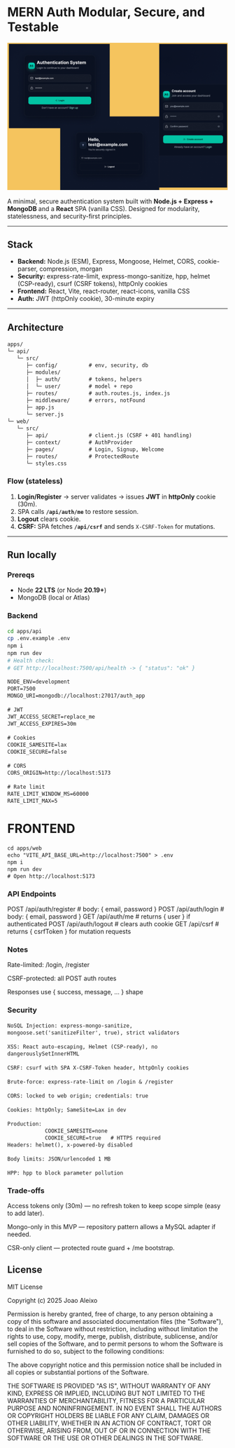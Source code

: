 # MERN Auth  Modular, Secure, and Testable

![App Preview](https://raw.githubusercontent.com/Sacarima/auth-app/main/web/src/assets/preview.jpg)

A minimal, secure authentication system built with **Node.js + Express + MongoDB** and a **React** SPA (vanilla CSS). Designed for modularity, statelessness, and security-first principles.

---

## Stack

- **Backend:** Node.js (ESM), Express, Mongoose, Helmet, CORS, cookie-parser, compression, morgan  
- **Security:** express-rate-limit, express-mongo-sanitize, hpp, helmet (CSP-ready), csurf (CSRF tokens), httpOnly cookies  
- **Frontend:** React, Vite, react-router, react-icons, vanilla CSS  
- **Auth:** JWT (httpOnly cookie), 30-minute expiry

---

## Architecture

```
apps/
└─ api/
   └─ src/
      ├─ config/          # env, security, db
      ├─ modules/
      │  ├─ auth/         # tokens, helpers
      │  └─ user/         # model + repo
      ├─ routes/          # auth.routes.js, index.js
      ├─ middleware/      # errors, notFound
      ├─ app.js
      └─ server.js
└─ web/
   └─ src/
      ├─ api/             # client.js (CSRF + 401 handling)
      ├─ context/         # AuthProvider
      ├─ pages/           # Login, Signup, Welcome
      ├─ routes/          # ProtectedRoute
      └─ styles.css

```

### Flow (stateless)

1. **Login/Register** → server validates → issues **JWT** in **httpOnly** cookie (30m).  
2. SPA calls **`/api/auth/me`** to restore session.  
3. **Logout** clears cookie.  
4. **CSRF:** SPA fetches **`/api/csrf`** and sends `X-CSRF-Token` for mutations.

---

## Run locally

### Prereqs

- Node **22 LTS** (or Node **20.19+**)  
- MongoDB (local or Atlas)

### Backend

```bash
cd apps/api
cp .env.example .env
npm i
npm run dev
# Health check:
# GET http://localhost:7500/api/health -> { "status": "ok" }

```
```
NODE_ENV=development
PORT=7500
MONGO_URI=mongodb://localhost:27017/auth_app

# JWT
JWT_ACCESS_SECRET=replace_me
JWT_ACCESS_EXPIRES=30m

# Cookies
COOKIE_SAMESITE=lax
COOKIE_SECURE=false

# CORS
CORS_ORIGIN=http://localhost:5173

# Rate limit
RATE_LIMIT_WINDOW_MS=60000
RATE_LIMIT_MAX=5
```

# FRONTEND
```
cd apps/web
echo "VITE_API_BASE_URL=http://localhost:7500" > .env
npm i
npm run dev
# Open http://localhost:5173
```

### API Endpoints
POST /api/auth/register   # body: { email, password }
POST /api/auth/login      # body: { email, password }
GET  /api/auth/me         # returns { user } if authenticated
POST /api/auth/logout     # clears auth cookie
GET  /api/csrf            # returns { csrfToken } for mutation requests

### Notes
Rate-limited: /login, /register

CSRF-protected: all POST auth routes

Responses use { success, message, ... } shape

### Security
```
NoSQL Injection: express-mongo-sanitize, mongoose.set('sanitizeFilter', true), strict validators

XSS: React auto-escaping, Helmet (CSP-ready), no dangerouslySetInnerHTML

CSRF: csurf with SPA X-CSRF-Token header, httpOnly cookies

Brute-force: express-rate-limit on /login & /register

CORS: locked to web origin; credentials: true

Cookies: httpOnly; SameSite=Lax in dev

Production:
            COOKIE_SAMESITE=none
            COOKIE_SECURE=true   # HTTPS required
Headers: helmet(), x-powered-by disabled

Body limits: JSON/urlencoded 1 MB

HPP: hpp to block parameter pollution
```

### Trade-offs

Access tokens only (30m) — no refresh token to keep scope simple (easy to add later).

Mongo-only in this MVP — repository pattern allows a MySQL adapter if needed.

CSR-only client — protected route guard + /me bootstrap.


## License

MIT License

Copyright (c) 2025 Joao Aleixo

Permission is hereby granted, free of charge, to any person obtaining a copy
of this software and associated documentation files (the "Software"), to deal
in the Software without restriction, including without limitation the rights
to use, copy, modify, merge, publish, distribute, sublicense, and/or sell
copies of the Software, and to permit persons to whom the Software is
furnished to do so, subject to the following conditions:

The above copyright notice and this permission notice shall be included in
all copies or substantial portions of the Software.

THE SOFTWARE IS PROVIDED "AS IS", WITHOUT WARRANTY OF ANY KIND, EXPRESS OR
IMPLIED, INCLUDING BUT NOT LIMITED TO THE WARRANTIES OF MERCHANTABILITY,
FITNESS FOR A PARTICULAR PURPOSE AND NONINFRINGEMENT. IN NO EVENT SHALL THE
AUTHORS OR COPYRIGHT HOLDERS BE LIABLE FOR ANY CLAIM, DAMAGES OR OTHER
LIABILITY, WHETHER IN AN ACTION OF CONTRACT, TORT OR OTHERWISE, ARISING FROM,
OUT OF OR IN CONNECTION WITH THE SOFTWARE OR THE USE OR OTHER DEALINGS IN
THE SOFTWARE.


